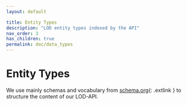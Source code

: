 ```yaml
---
layout: default

title: Entity Types
description: "LOD entity types indexed by the API"
nav_order: 3
has_children: true
permalink: doc/data_types
---
```


# Entity Types
We use mainly schemas and vocabulary from [schema.org](https://schema.org){: .extlink } to structure the content of our LOD-API.
